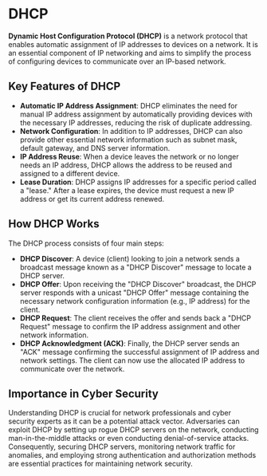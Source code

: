 # DHCP

**Dynamic Host Configuration Protocol (DHCP)** is a network protocol that enables automatic assignment of IP addresses to devices on a network. It is an essential component of IP networking and aims to simplify the process of configuring devices to communicate over an IP-based network.

## Key Features of DHCP

- **Automatic IP Address Assignment**: DHCP eliminates the need for manual IP address assignment by automatically providing devices with the necessary IP addresses, reducing the risk of duplicate addressing.
- **Network Configuration**: In addition to IP addresses, DHCP can also provide other essential network information such as subnet mask, default gateway, and DNS server information.
- **IP Address Reuse**: When a device leaves the network or no longer needs an IP address, DHCP allows the address to be reused and assigned to a different device.
- **Lease Duration**: DHCP assigns IP addresses for a specific period called a "lease." After a lease expires, the device must request a new IP address or get its current address renewed.

## How DHCP Works

The DHCP process consists of four main steps:

- **DHCP Discover**: A device (client) looking to join a network sends a broadcast message known as a "DHCP Discover" message to locate a DHCP server.
- **DHCP Offer**: Upon receiving the "DHCP Discover" broadcast, the DHCP server responds with a unicast "DHCP Offer" message containing the necessary network configuration information (e.g., IP address) for the client.
- **DHCP Request**: The client receives the offer and sends back a "DHCP Request" message to confirm the IP address assignment and other network information.
- **DHCP Acknowledgment (ACK)**: Finally, the DHCP server sends an "ACK" message confirming the successful assignment of IP address and network settings. The client can now use the allocated IP address to communicate over the network.

## Importance in Cyber Security

Understanding DHCP is crucial for network professionals and cyber security experts as it can be a potential attack vector. Adversaries can exploit DHCP by setting up rogue DHCP servers on the network, conducting man-in-the-middle attacks or even conducting denial-of-service attacks. Consequently, securing DHCP servers, monitoring network traffic for anomalies, and employing strong authentication and authorization methods are essential practices for maintaining network security.